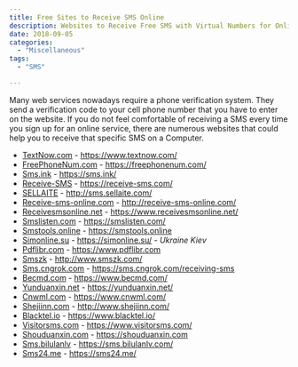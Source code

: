 ```yaml
---
title: Free Sites to Receive SMS Online 
description: Websites to Receive Free SMS with Virtual Numbers for Online Verification
date: 2018-09-05
categories:
  - "Miscellaneous"
tags:
  - "SMS"

---
```


Many web services nowadays require a phone verification system. They send a verification code to your cell phone number that you have to enter on the website. If you do not feel comfortable of receiving a SMS every time you sign up for an online service, there are numerous websites that could help you to receive that specific SMS on a Computer.

<!--more-->

- [TextNow.com](https://www.textnow.com/) - https://www.textnow.com/ 
- [FreePhoneNum.com](https://freephonenum.com/) - https://freephonenum.com/
- [Sms.ink](https://sms.ink/) - https://sms.ink/
- [Receive-SMS](https://receive-sms.com/) - https://receive-sms.com/
- [SELLAITE](http://sms.sellaite.com/) - http://sms.sellaite.com/
- [Receive-sms-online.com](http://receive-sms-online.com/) - http://receive-sms-online.com/
- [Receivesmsonline.net](https://www.receivesmsonline.net/) - https://www.receivesmsonline.net/
- [Smslisten.com](https://smslisten.com/) - https://smslisten.com/
- [Smstools.online](https://smstools.online) - https://smstools.online  
- [Simonline.su](https://simonline.su/) - https://simonline.su/ - *Ukraine Kiev*
- [Pdflibr.com](https://www.pdflibr.com) - https://www.pdflibr.com
- [Smszk](http://www.smszk.com/) - http://www.smszk.com/
- [Sms.cngrok.com](https://sms.cngrok.com/receiving-sms) - https://sms.cngrok.com/receiving-sms
- [Becmd.com](https://www.becmd.com/) - https://www.becmd.com/
- [Yunduanxin.net](https://yunduanxin.net/) - https://yunduanxin.net/
- [Cnwml.com](https://www.cnwml.com/) - https://www.cnwml.com/
- [Shejiinn.com](http://www.114sim.com) - http://www.shejiinn.com/
- [Blacktel.io](https://www.blacktel.io/) - https://www.blacktel.io/
- [Visitorsms.com](https://www.visitorsms.com/) - https://www.visitorsms.com/
- [Shouduanxin.com](https://shouduanxin.com) - https://shouduanxin.com
- [Sms.bilulanlv](https://sms.bilulanlv.com/) - https://sms.bilulanlv.com/
- [Sms24.me](https://sms24.me/) - https://sms24.me/
